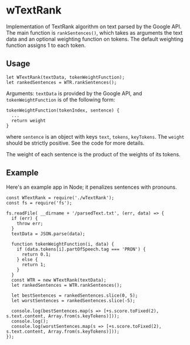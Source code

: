 # wTextRank

Implementation of TextRank algorithm on text parsed by the Google API. The main function is `rankSentences()`, which takes as arguments the text data and an optional weighting function on tokens. The default weighting function assigns 1 to each token.

## Usage

```
let WTextRank(textData, tokenWeightFunction);
let rankedSentences = WTR.rankSentences();
```

Arguments: `textData` is provided by the Google API, and `tokenWeightFunction` is of the following form:

```
tokenWeightFunction(tokenIndex, sentence) {
  ... 
  return weight
}
```
where `sentence` is an object with keys `text`, `tokens`, `keyTokens`. The `weight` should be strictly positive. See the code for more details.

The weight of each sentence is the product of the weights of its tokens.

## Example

Here's an example app in Node; it penalizes sentences with pronouns.

```
const WTextRank = require('./wTextRank');
const fs = require('fs');

fs.readFile( __dirname + '/parsedText.txt', (err, data) => {
  if (err) {
    throw err;
  }
  textData = JSON.parse(data);

  function tokenWeightFunction(i, data) {
    if (data.tokens[i].partOfSpeech.tag === 'PRON') {
      return 0.1;
    } else {
      return 1;
    }
  }
  const WTR = new WTextRank(textData);
  let rankedSentences = WTR.rankSentences();

  let bestSentences = rankedSentences.slice(0, 5);
  let worstSentences = rankedSentences.slice(-5);

  console.log(bestSentences.map(s => [+s.score.toFixed(2), s.text.content, Array.from(s.keyTokens)]));
  console.log();
  console.log(worstSentences.map(s => [+s.score.toFixed(2), s.text.content, Array.from(s.keyTokens)]));
});
```